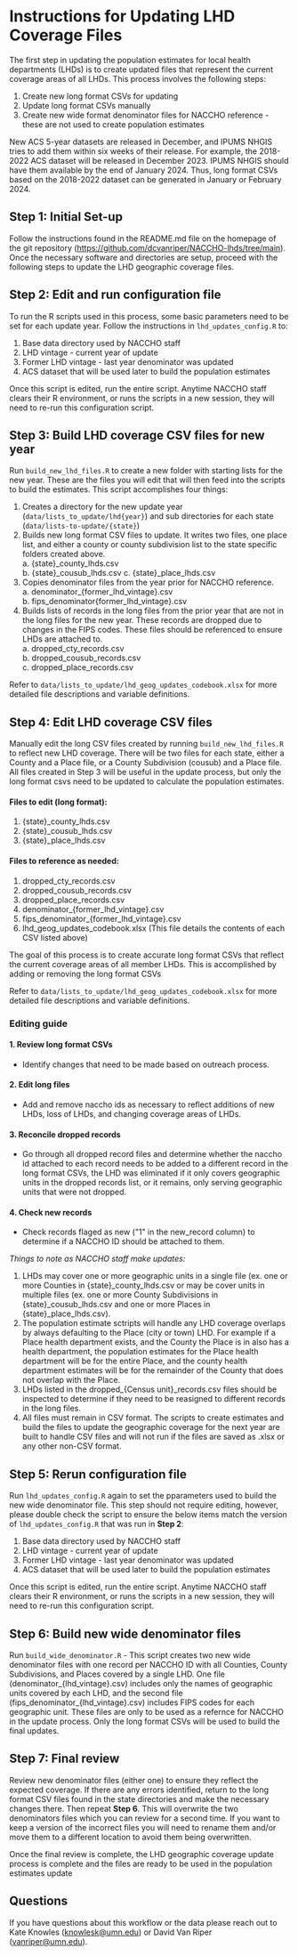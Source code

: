 # Instructions for Updating LHD Coverage Files

The first step in updating the population estimates for local health departments (LHDs) is to create updated files that represent the current coverage areas of all LHDs. This process involves the following steps:

1. Create new long format CSVs for updating
2. Update long format CSVs manually
3. Create new wide format denominator files for NACCHO reference - these are not used to create population estimates

New ACS 5-year datasets are released in December, and IPUMS NHGIS tries to add them within six weeks of their release. For example, the 2018-2022 ACS dataset will be released in December 2023. IPUMS NHGIS should have them available by the end of January 2024. Thus, long format CSVs based on the 2018-2022 dataset can be generated in January or February 2024.

## Step 1: Initial Set-up
Follow the instructions found in the README.md file on the homepage of the git repository (https://github.com/dcvanriper/NACCHO-lhds/tree/main). Once the necessary software and directories are setup, proceed with the following steps to update the LHD geographic coverage files.

## Step 2: Edit and run configuration file
To run the R scripts used in this process, some basic parameters need to be set for each update year. Follow the instructions in `lhd_updates_config.R` to:

1. Base data directory used by NACCHO staff 
2. LHD vintage - current year of update
3. Former LHD vintage - last year denominator was updated
4. ACS dataset that will be used later to build the population estimates    

Once this script is edited, run the entire script. Anytime NACCHO staff clears their R environment, or runs the scripts in a new session, they will need to re-run this configuration script. 

## Step 3: Build LHD coverage CSV files for new year
Run `build_new_lhd_files.R` to create a new folder with starting lists for the new year. These are the files you will edit that will then feed into the scripts to build the estimates. This script accomplishes four things:

1. Creates a directory for the new update year (`data/lists_to_update/lhd{year}`) and sub directories for each state (`data/lists-to-update/{state}`)
2. Builds new long format CSV files to update. It writes two files, one place list, and either a county or county subdivision list to the state specific folders created above.    
    a. {state}_county_lhds.csv  
    b. {state}_cousub_lhds.csv 
    c. {state}_place_lhds.csv   
3. Copies denominator files from the year prior for NACCHO reference.  
    a. denominator_{former_lhd_vintage}.csv   
    b. fips_denominator{former_lhd_vintage}.csv   
4. Builds lists of records in the long files from the prior year that are not in the long files for the new year. These records are dropped due to changes in the FIPS codes. These files should be referenced to ensure LHDs are attached to.  
    a. dropped_cty_records.csv   
    b. dropped_cousub_records.csv   
    c. dropped_place_records.csv  

Refer to `data/lists_to_update/lhd_geog_updates_codebook.xlsx` for more detailed file descriptions and variable definitions.

## Step 4: Edit LHD coverage CSV files
Manually edit the long CSV files created by running `build_new_lhd_files.R` to reflect new LHD coverage. There will be two files for each state, either a County and a Place file, or a County Subdivision (cousub) and a Place file. All files created in Step 3 will be useful in the update process, but only the long format csvs need to be updated to calculate the population estimates.    
#### Files to edit (long format):
1. {state}_county_lhds.csv
2. {state}_cousub_lhds.csv
3. {state}_place_lhds.csv
#### Files to reference as needed:
1. dropped_cty_records.csv
2. dropped_cousub_records.csv
3. dropped_place_records.csv 
4. denominator_{former_lhd_vintage}.csv
5. fips_denominator_{former_lhd_vintage}.csv
6. lhd_geog_updates_codebook.xlsx (This file details the contents of each CSV listed above)

The goal of this process is to create accurate long format CSVs that reflect the current coverage areas of all member LHDs. This is accomplished by adding or removing the long format CSVs 

Refer to `data/lists_to_update/lhd_geog_updates_codebook.xlsx` for more detailed file descriptions and variable definitions.

### Editing guide
#### 1. Review long format CSVs
- Identify changes that need to be made based on outreach process.
#### 2. Edit long files
- Add and remove naccho ids as necessary to reflect additions of new LHDs, loss of LHDs, and changing coverage areas of LHDs.
#### 3. Reconcile dropped records
- Go through all dropped record files and determine whether the naccho id attached to each record needs to be added to a different record in the long format CSVs, the LHD was eliminated if it only covers geographic units in the dropped records list, or it remains, only serving geographic units that were not dropped.
#### 4. Check new records
- Check records flaged as new ("1" in the new_record column) to determine if a NACCHO ID should be attached to them.

*Things to note as NACCHO staff make updates:*
1. LHDs may cover one or more geographic units in a single file (ex. one or more Counties in {state}_county_lhds.csv or may be cover units in multiple files (ex. one or more County Subdivisions in {state}_cousub_lhds.csv and one or more Places in {state}_place_lhds.csv).
2. The population estimate sctripts will handle any LHD coverage overlaps by always defaulting to the Place (city or town) LHD. For example if a Place health department exists, and the County the Place is in also has a health department, the population estimates for the Place health department will be for the entire Place, and the county health department estimates will be for the remainder of the County that does not overlap with the Place.
3. LHDs listed in the dropped_{Census unit}_records.csv files should be inspected to determine if they need to be reasigned to different records in the long files.
4. All files must remain in CSV format. The scripts to create estimates and build the files to update the geographic coverage for the next year are built to handle CSV files and will not run if the files are saved as .xlsx or any other non-CSV format. 

## Step 5: Rerun configuration file
Run `lhd_updates_config.R` again to set the pparameters used to build the new wide denominator file. This step should not require editing, however, please double check the script to ensure the below items match the version of `lhd_updates_config.R` that was run in **Step 2**:

1. Base data directory used by NACCHO staff 
2. LHD vintage - current year of update
3. Former LHD vintage - last year denominator was updated
4. ACS dataset that will be used later to build the population estimates    

Once this script is edited, run the entire script. Anytime NACCHO staff clears their R environment, or runs the scripts in a new session, they will need to re-run this configuration script. 

## Step 6: Build new wide denominator files
Run `build_wide_denominator.R` - This script creates two new wide denominator files with one record per NACCHO ID with all Counties, County Subdivisions, and Places covered by a single LHD. One file (denominator_{lhd_vintage}.csv) includes only the names of geographic units covered by each LHD, and the second file (fips_denominator_{lhd_vintage}.csv) includes FIPS codes for each geographic unit. These files are only to be used as a refernce for NACCHO in the update process. Only the long format CSVs will be used to build the final updates.

## Step 7: Final review
Review new denominator files (either one) to ensure they reflect the expected coverage. If there are any errors identified, return to the long format CSV files found in the state directories and make the necessary changes there. Then repeat **Step 6**. This will overwrite the two denominators files which you can review for a second time. If you want to keep a version of the incorrect files you will need to rename them and/or move them to a different location to avoid them being overwritten.

Once the final review is complete, the LHD geographic coverage update process is complete and the files are ready to be used in the population estimates update

## Questions
If you have questions about this workflow or the data please reach out to Kate Knowles (knowlesk@umn.edu) or David Van Riper (vanriper@umn.edu). 